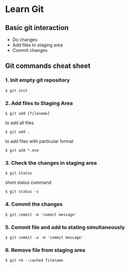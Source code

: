 # Learn Git

## Basic git interaction
  * Do changes
  * Add files to staging area
  * Commit changes


## Git commands cheat sheet

### 1. Init empty git repository
```
$ git init
```

### 2. Add files to Staging Area
```
$ git add [filename]
```
to add all files
```
$ git add .
```
to add files with particular format
```
$ git add *.exe
```

### 3. Check the changes in staging area
```
$ git status
```
short status command
```
$ git status -s
```

### 4. Commit the changes
```
$ git commit -m 'commit message'
```

### 5. Commit file and add to stating simultaneously
```
$ git commit -a -m 'commit message'
```

### 6. Remove file from staging area
```
$ git rm --cached filename
```